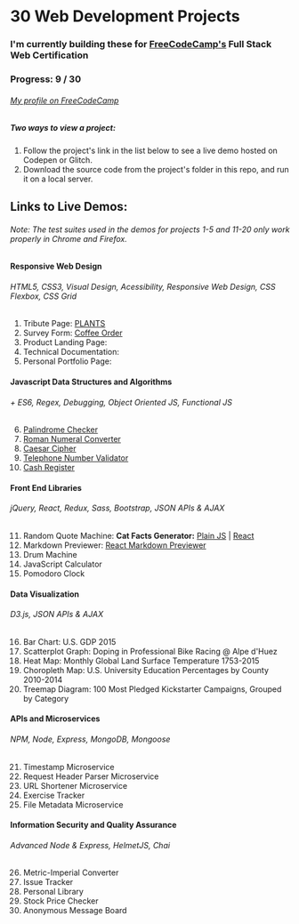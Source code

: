 # 30 Web Development Projects
### I'm currently building these for [FreeCodeCamp's](https://www.freecodecamp.org/) Full Stack Web Certification

### Progress: 9 / 30

###### [My profile on FreeCodeCamp](https://www.freecodecamp.org/robinwakeman)

##### Two ways to view a project:
1. Follow the project's link in the list below to see a live demo hosted on Codepen or Glitch.
1. Download the source code from the project's folder in this repo, and run it on a local server.

## Links to Live Demos:
###### *Note: The test suites used in the demos for projects 1-5 and 11-20 only work properly in Chrome and Firefox.*
#### Responsive Web Design
###### HTML5, CSS3, Visual Design, Acessibility, Responsive Web Design, CSS Flexbox, CSS Grid
1. Tribute Page: [PLANTS](https://codepen.io/robinwakeman/full/bOGYxQ)
2. Survey Form: [Coffee Order](https://codepen.io/robinwakeman/full/vQorLG)
3. Product Landing Page: 
4. Technical Documentation: 
5. Personal Portfolio Page: 

#### Javascript Data Structures and Algorithms 
###### \+ ES6, Regex, Debugging, Object Oriented JS, Functional JS
6. [Palindrome Checker](https://codepen.io/robinwakeman/pen/roEZxE)
7. [Roman Numeral Converter](https://codepen.io/robinwakeman/pen/WPeGQX)
8. [Caesar Cipher](https://codepen.io/robinwakeman/pen/xMKEZN)
9. [Telephone Number Validator](https://codepen.io/robinwakeman/pen/XOrjdO)
10. [Cash Register](https://codepen.io/robinwakeman/pen/xMwOMd)

#### Front End Libraries
###### jQuery, React, Redux, Sass, Bootstrap, JSON APIs & AJAX 
11. Random Quote Machine: __Cat Facts Generator:__ [Plain JS](https://codepen.io/robinwakeman/full/gZBgwV) | [React](https://codepen.io/robinwakeman/full/YdBxWd)
12. Markdown Previewer: [React Markdown Previewer](https://codepen.io/robinwakeman/full/ebbyXL)
13. Drum Machine
14. JavaScript Calculator
15. Pomodoro Clock

#### Data Visualization
###### D3.js, JSON APIs & AJAX
16. Bar Chart: U.S. GDP 2015
17. Scatterplot Graph: Doping in Professional Bike Racing @ Alpe d'Huez
18. Heat Map: Monthly Global Land Surface Temperature 1753-2015
19. Choropleth Map: U.S. University Education Percentages by County 2010-2014
20. Treemap Diagram: 100 Most Pledged Kickstarter Campaigns, Grouped by Category

#### APIs and Microservices
###### NPM, Node, Express, MongoDB, Mongoose
21. Timestamp Microservice
22. Request Header Parser Microservice
23. URL Shortener Microservice
24. Exercise Tracker
25. File Metadata Microservice

#### Information Security and Quality Assurance
###### Advanced Node & Express, HelmetJS, Chai
26. Metric-Imperial Converter
27. Issue Tracker
28. Personal Library
29. Stock Price Checker
30. Anonymous Message Board
